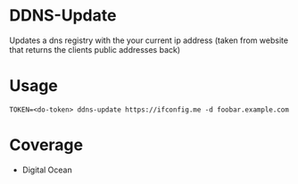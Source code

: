 # DDNS-Update

Updates a dns registry with the your current ip address (taken from website that returns the clients public addresses back) 

# Usage

```
TOKEN=<do-token> ddns-update https://ifconfig.me -d foobar.example.com
```

# Coverage

- Digital Ocean

